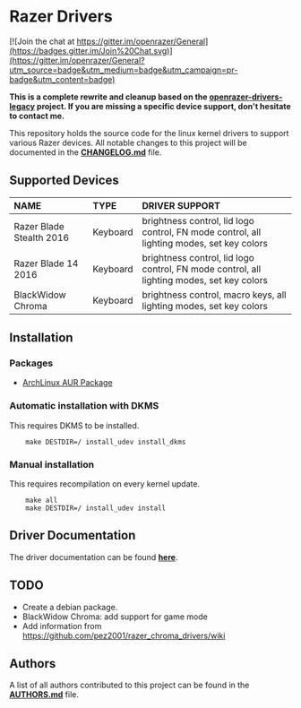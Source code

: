 # Razer Drivers

[![Join the chat at https://gitter.im/openrazer/General](https://badges.gitter.im/Join%20Chat.svg)](https://gitter.im/openrazer/General?utm_source=badge&utm_medium=badge&utm_campaign=pr-badge&utm_content=badge)

**This is a complete rewrite and cleanup based on the [openrazer-drivers-legacy](https://github.com/openrazer/openrazer-drivers-legacy) project. If you are missing a specific device support, don't hesitate to contact me.**

This repository holds the source code for the linux kernel drivers to support various Razer devices.
All notable changes to this project will be documented in the **[CHANGELOG.md](CHANGELOG.md)** file.


## Supported Devices

| NAME                     | TYPE     | DRIVER SUPPORT                                                                            |
|:-------------------------|:---------|:------------------------------------------------------------------------------------------|
| Razer Blade Stealth 2016 | Keyboard | brightness control, lid logo control, FN mode control, all lighting modes, set key colors |
| Razer Blade 14 2016      | Keyboard | brightness control, lid logo control, FN mode control, all lighting modes, set key colors |
| BlackWidow Chroma        | Keyboard | brightness control, macro keys, all lighting modes, set key colors                        |


## Installation

### Packages

- [ArchLinux AUR Package](https://aur.archlinux.org/packages/openrazer-drivers-dkms/)

### Automatic installation with DKMS

This requires DKMS to be installed.

```
    make DESTDIR=/ install_udev install_dkms
```

### Manual installation

This requires recompilation on every kernel update.

```
    make all
    make DESTDIR=/ install_udev install
```


## Driver Documentation

The driver documentation can be found **[here](Documentation/sysfs-driver-hid-razer)**.


## TODO

- Create a debian package.
- BlackWidow Chroma: add support for game mode
- Add information from https://github.com/pez2001/razer_chroma_drivers/wiki


## Authors

A list of all authors contributed to this project can be found in the **[AUTHORS.md](AUTHORS.md)** file.
